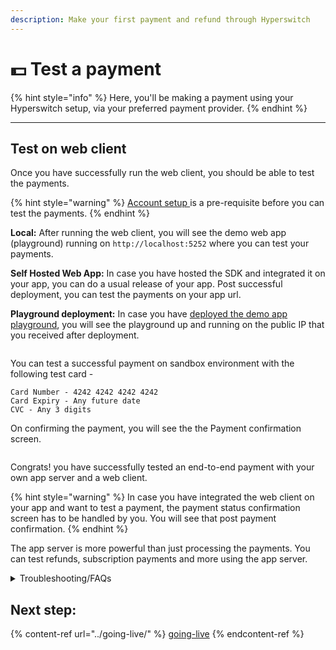 ```yaml
---
description: Make your first payment and refund through Hyperswitch
---
```


# 💵 Test a payment

{% hint style="info" %}
Here, you'll be making a payment using your Hyperswitch setup, via your preferred payment provider.&#x20;
{% endhint %}

***

## Test on web client <a href="#user-content-create-a-payment" id="user-content-create-a-payment"></a>

Once you have successfully run the web client, you should be able to test the payments.&#x20;

{% hint style="warning" %}
[Account setup ](../account-setup/)is a pre-requisite before you can test the payments.
{% endhint %}

**Local:** After running the web client, you will see the demo web app (playground) running on `http://localhost:5252` where you can test your payments.

**Self Hosted Web App:** In case you have hosted the SDK and integrated it on your app, you can do a usual release of your app. Post successful deployment, you can test the payments on your app url.

**Playground deployment:** In case you have [deployed the demo app playground](../deploy-hyperswitch-on-aws/component-wise-deployment/deploy-web-client/playground-deployment-for-prototyping-optional.md), you will see the playground up and running on the public IP that you received after deployment.

<figure><img src="../../.gitbook/assets/Screenshot 2023-11-09 at 5.25.15 PM.png" alt=""><figcaption></figcaption></figure>

You can test a successful payment on sandbox environment with the following test card -

```
Card Number - 4242 4242 4242 4242
Card Expiry - Any future date
CVC - Any 3 digits
```

On confirming the payment, you will see the the Payment confirmation screen.

<figure><img src="../../.gitbook/assets/Screenshot 2023-11-09 at 5.42.53 PM.png" alt=""><figcaption></figcaption></figure>

Congrats! you have successfully tested an end-to-end payment with your own app server and a web client.

{% hint style="warning" %}
In case you have integrated the web client on your app and want to test a payment, the payment status confirmation screen has to be handled by you. You will see that post payment confirmation.
{% endhint %}

The app server is more powerful than just processing the payments. You can test refunds, subscription payments and more using the app server.

<details>

<summary>Troubleshooting/FAQs</summary>

1. **I cannot see the Web app playground running on `http://localhost:5252`**\
   This can happen when the playground's server or client are not run properly. Please check your terminal for any errors. The errors are directive, and should be able to pinpoint the issue. You can restart the playground using `npm run start:playground`\
   Please make sure that you are sending the publishable key correctly.
2. **I have hosted the web client successfully, but cannot see the payment element**\
   Please check the console errors. Please make sure that the publishable key and api key are correct. Please verify if the web client is initiated with a valid client secret.\
   Also make sure that HyperLoader.js is hosted successfully. You can open that URL on browser and see if the bundle is correct. In Network tab, check if the HyperLoader.js is called correctly. If not, please verify the env file and make sure that the correct URL is set.
3. **I am unable to complete the payment**\
   There can be multiple reasons for this. Please make sure that you have correctly followed all the steps in [account setup ](../account-setup/)section.\
   Also make sure that you have configured at least 1 connector.
4. **After payment, I see a `Page Not Found` error.**\
   This can be a demo playground issue and not an issue with the web client. Please make sure that the return URL is correctly set.
5. **My transactions are  failing.** \
   This can happen when the connector is not correctly configured. Please make sure that the configured API keys are correct. In case of card payments, make sure that you have enabled raw card processing on the connector dashboard.\
   An exhaustive list of error and the corrective items are [here](https://api-reference.hyperswitch.io/essentials/error\_codes).

</details>

## Next step:

{% content-ref url="../going-live/" %}
[going-live](../going-live/)
{% endcontent-ref %}
